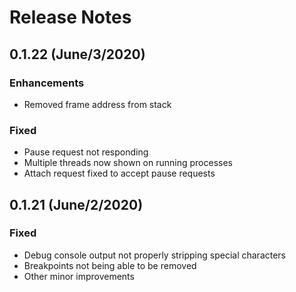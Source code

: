 # Release Notes

## 0.1.22 (June/3/2020)

### Enhancements
- Removed frame address from stack

### Fixed
- Pause request not responding
- Multiple threads now shown on running processes
- Attach request fixed to accept pause requests

## 0.1.21 (June/2/2020)

### Fixed
- Debug console output not properly stripping special characters
- Breakpoints not being able to be removed
- Other minor improvements